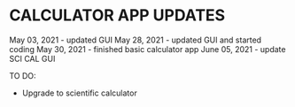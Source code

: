# CALCULATOR APP UPDATES
May 03, 2021 - updated GUI
May 28, 2021 - updated GUI and started coding
May 30, 2021 - finished basic calculator app 
June 05, 2021 - update SCI CAL GUI 

TO DO: 
 - Upgrade to scientific calculator 
